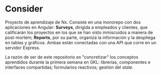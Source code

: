 # Consider

Proyecto de aprendizaje de Nx. Consiste en una monorepo con dos aplicaciones en Angular: **Surveys**, dirigida a empleados y clientes, que calificarán los proyectos en los que se han visto inmiscuidos a manera de post-mortem; **Reports**, por su parte, organiza la información y la despliega en tablas y gráficos. Ambas están conectadas con una API que corre en un servidor Express. 

La razón de ser de este repositorio es "concretizar" los conceptos aprendidos durante la primera semana en GKL: librerías, componentes e interfaces compartidas; formularios reactivos; gestión del *state*. 

